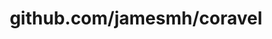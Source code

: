 ---
layout: post
title: github.com/jamesmh/coravel
categories: link
tags: [انگلیسی, گیت‌هاب, برنامه‌نویسی]
---